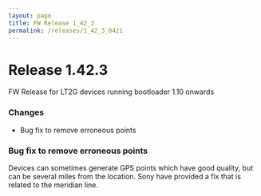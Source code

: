 ```yaml
---
layout: page
title: FW Release 1_42_3
permalink: /releases/1_42_3_0421
---
```


Release 1.42.3
=====

FW Release for LT2G devices running bootloader 1.10 onwards

### Changes

- Bug fix to remove erroneous points



### Bug fix to remove erroneous points

Devices can sometimes generate GPS points which have good quality, but can be several miles from the location. Sony have provided a fix that is related to the meridian line. 